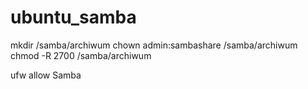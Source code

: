 # ubuntu_samba

mkdir /samba/archiwum
chown admin:sambashare /samba/archiwum
chmod -R 2700 /samba/archiwum



ufw allow Samba
